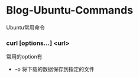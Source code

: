 # Blog-Ubuntu-Commands
Ubuntu常用命令

### curl \[options...\] \<url\>
常用的option有
  - -o 将下载的数据保存到指定的文件
